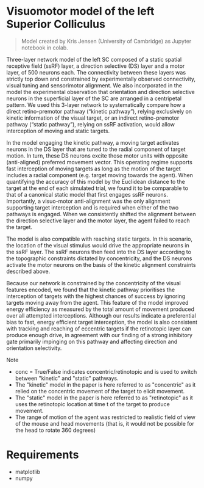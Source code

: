 # Visuomotor model of the left Superior Colliculus

>Model created by Kris Jensen (University of Cambridge) as Jupyter notebook in colab.

Three-layer network model of the left SC composed of a static spatial receptive field (ssRF) layer, a direction selective (DS) layer and a motor layer, of 500 neurons each. The connectivity between these layers was strictly top down and constrained by experimentally observed connectivity, visual tuning and sensorimotor alignment. We also incorporated in the model the experimental observation that orientation and direction selective neurons in the superficial layer of the SC are arranged in a centripetal pattern. We used this 3-layer network to systematically compare how a direct retino-premotor pathway (“kinetic pathway”), relying exclusively on kinetic information of the visual target, or an indirect retino-premotor pathway (“static pathway”), relying on ssRF activation, would allow interception of moving and static targets.

In the model engaging the kinetic pathway, a moving target activates neurons in the DS layer that are tuned to the radial component of target motion. In turn, these DS neurons excite those motor units with opposite (anti-aligned) preferred movement vector. This operating regime supports fast interception of moving targets as long as the motion of the target includes a radial component (e.g. target moving towards the agent). When quantifying the accuracy of this model by the Euclidean distance to the target at the end of each simulated trial, we found it to be comparable to that of a canonical static model that first engages ssRF neurons. Importantly, a visuo-motor anti-alignment was the only alignment supporting target interception and is required when either of the two pathways is engaged. When we consistently shifted the alignment between the direction selective layer and the motor layer, the agent failed to reach the target. 

The model is also compatible with reaching static targets. In this scenario, the location of the visual stimulus would drive the appropriate neurons in the ssRF layer. The ssRF neurons then feed into the DS layer according to the topographic constraints dictated by concentricity, and the DS neurons activate the motor neurons on the basis of the kinetic alignment constraints described above.

Because our network is constrained by the concentricity of the visual features encoded, we found that the kinetic pathway prioritises the interception of targets with the highest chances of success by ignoring targets moving away from the agent. This feature of the model improved energy efficiency as measured by the total amount of movement produced over all attempted interceptions. Although our results indicate a preferential bias to fast, energy efficient target interception, the model is also consistent with tracking and reaching of eccentric targets if the retinotopic layer can produce enough drive, in agreement with our finding of a strong inhibitory gate primarily impinging on this pathway and affecting direction and orientation selectivity.


>[!NOTE]
>* conc = True/False indicates concentric/retinotopic and is used to switch between "kinetic" and "static" pathways.
>* The "kinetic" model in the paper is here referred to as "concentric" as it relied on the concentric movement of the target to elicit movement.
>* The "static" model in the paper is here referred to as "retinotopic" as it uses the retinotopic location at time t of the target to produce movement.
>* The range of motion of the agent was restricted to realistic field of view of the mouse and head movements (that is, it would not be possible for the head to rotate 360 degrees)

# Requirements
- matplotlib
- numpy
